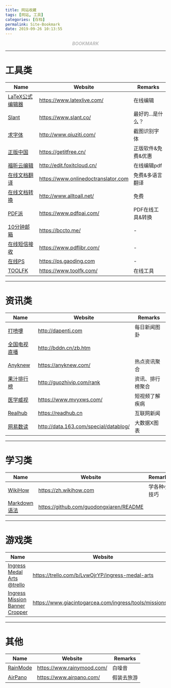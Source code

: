```yaml
---
title: 网站收藏
tags: [网站, 工具]
categories: [存档]
permalink: Site-Bookmark
date: 2019-09-26 10:13:55
---
```

<center> <font color="#bababa">

***BOOKMARK***

</font> </center>
<!--more-->

---

# 工具类  

|  Name |  Website  |  Remarks  |  
|-------|-----------|-----------|  
|[LaTeX公式编辑器](https://www.latexlive.com/)   |<https://www.latexlive.com/> | 在线编辑 |  
|[Slant](https://www.slant.co/)   |<https://www.slant.co/> | 最好的...是什么？ |  
|[求字体](http://www.qiuziti.com/)   |<http://www.qiuziti.com/> | 截图识别字体 |  
|[正版中国](https://getitfree.cn/)   |<https://getitfree.cn/> | 正版软件&免费&优惠 |  
|[福昕云编辑](http://edit.foxitcloud.cn/)   |<http://edit.foxitcloud.cn/> | 在线编辑pdf |  
|[在线文档翻译](https://www.onlinedoctranslator.com)   |<https://www.onlinedoctranslator.com> | 免费&多语言翻译 |  
|[在线文档转换](http://www.alltoall.net/)   |<http://www.alltoall.net/> | 免费 |  
|[PDF派](https://www.pdfpai.com/)   |<https://www.pdfpai.com/> | PDF在线工具&转换 |  
|[10分钟邮箱](https://bccto.me/)   |<https://bccto.me/> | -  |  
|[在线短信接收](https://www.pdflibr.com/)   |<https://www.pdflibr.com/> | -  |  
|[在线PS](https://ps.gaoding.com)   |<https://ps.gaoding.com> |  -  |  
|[TOOLFK](https://www.toolfk.com/)   |<https://www.toolfk.com/> |  在线工具  |  

---

# 资讯类  

|  Name |  Website  |  Remarks  |  
|-------|-----------|-----------|  
|[打喷嚏](http://www.dapenti.com/blog/index.asp)   |<http://dapenti.com> | 每日新闻图卦|  
|[全国电视直播](http://bddn.cn/zb.htm)   |<http://bddn.cn/zb.htm> |     |  
|[Anyknew](https://www.anyknew.com/)   |<https://anyknew.com/> | 热点资讯聚合  |  
|[果汁排行榜](http://guozhivip.com/rank)   |<http://guozhivip.com/rank> | 资讯、排行榜聚合  |  
|[医学威视](https://www.mvyxws.com/)   |<https://www.mvyxws.com/> | 短视频了解疾病  |  
|[Realhub](https://readhub.cn)   |<https://readhub.cn> | 互联网新闻  |  
|[网易数读](http://data.163.com/special/datablog/)   |<http://data.163.com/special/datablog/> | 大数据X图表  |  

---

# 学习类  

|  Name |  Website  |  Remarks  |  
|-------|-----------|-----------|  
|[WikiHow](https://zh.wikihow.com)   |<https://zh.wikihow.com> | 学各种小技巧  |  
|[Markdown语法](https://github.com/guodongxiaren/README)   |<https://github.com/guodongxiaren/README> |   |  

---

# 游戏类 

|  Name |  Website  |  Remarks  |  
|-------|-----------|-----------|  
|[Ingress Medal Arts @trello](https://trello.com/b/LvwOjrYP/ingress-medal-arts)   |<https://trello.com/b/LvwOjrYP/ingress-medal-arts> | Ingress任务浏览  |  
|[Ingress Mission Banner Cropper](https://www.giacintogarcea.com/ingress/tools/missionset/) | <https://www.giacintogarcea.com/ingress/tools/missionset/> | Inress任务图标切割工具，备用地址：<https://reitake.github.io/tools/ingressmissionset/> |

---

# 其他  

|  Name |  Website  |  Remarks  |  
|-------|-----------|-----------|  
|[RainMode](https://www.rainymood.com/)   |<https://www.rainymood.com/> | 白噪音  |  
|[AirPano](https://www.airpano.com/)   |<https://www.airpano.com/> | 假装去旅游  |  